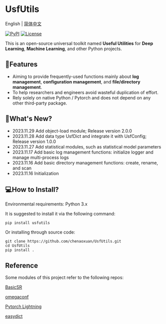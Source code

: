 # UsfUtils

English</a> | <a href="README_CN.md">简体中文</a>

[![PyPI](https://img.shields.io/pypi/v/usfutils)](https://pypi.org/project/usfutils/) [![License](https://img.shields.io/badge/license-Apache%202.0-green.svg)](LICENSE)

This is an open-source universal toolkit named **Useful Utilities** for **Deep Learning**, **Machine Learning**, and
other Python projects.

## 🚩Features

- Aiming to provide frequently-used functions mainly about **log management**, **configuration management**, and **file/directory management**.
- To help researchers and engineers avoid wasteful duplication of effort.
- Rely solely on native Python / Pytorch and does not depend on any other third-party package.

## 🚀What's New?

- 2023.11.29 Add object-load module; Release version 2.0.0
- 2023.11.28 Add data type UsfDict and integrate it with UsfConfig; Release version 1.0.0
- 2023.11.27 Add statistical modules, such as statistical model parameters
- 2023.11.17 Add basic log management functions: initialize logger and manage multi-process logs
- 2023.11.16 Add basic directory management functions: create, rename, and scan
- 2023.11.16 Initialization

## 💻How to Install?

Environmental requirements: Python 3.x

It is suggested to install it via the following command:

```shell
pip install usfutils
```

Or installing through source code:

```shell
git clone https://github.com/chenaoxuan/UsfUtils.git
cd UsfUtils
pip install .
```

## Reference

Some modules of this project refer to the following repos:

[BasicSR](https://github.com/XPixelGroup/BasicSR.git)

[omegaconf](https://github.com/omry/omegaconf.git)

[Pytorch Lightning](https://github.com/Lightning-AI/lightning.git)

[easydict](https://github.com/makinacorpus/easydict.git)
